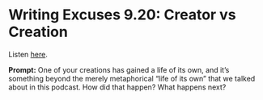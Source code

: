# Writing Excuses 9.20: Creator vs Creation 

Listen [here](http://www.writingexcuses.com/2014/05/11/writing-excuses-9-20-creator-vs-creation/). 

**Prompt:** One of your creations has gained a life of its own, and it’s something beyond the merely metaphorical “life of its own” that we talked about in this podcast. How did that happen? What happens next?
